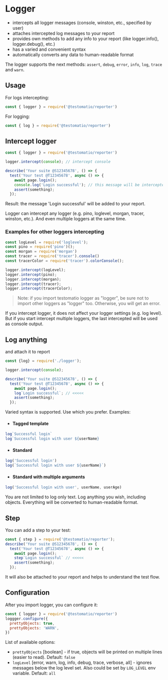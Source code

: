 # Logger
- intercepts all logger messages (console, winston, etc., specified by user)
- attaches intercepted log messages to your report
- provides own methods to add any info to your report (like logger.info(), logger.debug(), etc.)
- has a varied and convenient syntax
- automatically converts any data to human-readable format

The logger supports the next methods: `assert`, `debug`, `error`, `info`, `log`, `trace` and `warn`.

## Usage
For logs intercepting:
```javascript
const { logger } = require('@testomatio/reporter')
```

For logging:
```javascript
const { log } = require('@testomatio/reporter')
```


## Intercept logger
```javascript
const { logger } = require('@testomatio/reporter')

logger.intercept(console); // intercept console

describe('Your suite @S12345678', () => {
  test('Your test @T12345678', async () => {
    await page.login();
    console.log('Login successful'); // this message will be intercepted and added to your report
    assert(something);
  });
```
Result: the message 'Login successful' will be added to your report.

Logger can intercept any logger (e.g. pino, loglevel, morgan, tracer, winston, etc.). And even multiple loggers at the same time.

### Examples for other loggers intercepting
```javascript
const logLevel = require('loglevel');
const pino = require('pino')();
const morgan = require('morgan')
const tracer = require('tracer').console()
const tracerColor = require('tracer').colorConsole();

logger.intercept(logLevel);
logger.intercept(pino);
logger.intercept(morgan);
logger.intercept(tracer);
logger.intercept(tracerColor);
```

> Note: if you import testomatio logger as "logger", be sure not to import other loggers as "logger" too. Otherwise, you will get an error.

If you intercept logger, it does not affect your logger settings (e.g. log level). But if you start intercept multiple loggers, the last intercepted will be used as console output.

## Log anything
and attach it to report 

```javascript
const {log} = require('./logger');

logger.intercept(console);

describe('Your suite @S12345678', () => {
  test('Your test @T12345678', async () => {
    await page.login();
    log`Login successful`; // <<<<<
    assert(something);
  });
```

Varied syntax is supported. Use which you prefer. Examples:
- #### Tagged template
```javascript
log`Successful login`
log`Successful login with user ${userName}
```
- #### Standard
```javascript
log('Successful login')
log(`Successful login with user ${userName}`)
```
- #### Standard with multiple arguments
```javascript
log('Successful login with user', userName, userAge)
```

You are not limited to log only text. Log anything you wish, including objects. Everything will be converted to human-readable format.

## Step
You can add a step to your test:
```javascript
const { step } = require('@testomatio/reporter');
describe('Your suite @S12345678', () => {
  test('Your test @T12345678', async () => {
    await page.login();
    step`Login successful` // <<<<<
    assert(something);
  });
```
It will also be attached to your report and helps to understand the test flow.

## Configuration
After you import logger, you can configure it:
```javascript
const { logger } = require('@testomatio/reporter')
loggger.configure({
  prettyObjects: true,
  prettyObjects: 'WARN',
})
```

List of available options:
- `prettyObjects` [boolean] - if true, objects will be printed on multiple lines (easier to read). Default: `false`
- `logLevel` [error, warn, log, info, debug, trace, verbose, all] - ignores messages below the log level set. Also could be set by `LOG_LEVEL` env variable. Default: `all`
